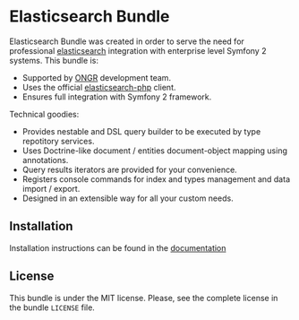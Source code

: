 # Elasticsearch Bundle

Elasticsearch Bundle was created in order to serve the need for professional [elasticsearch](http://www.elasticsearch.org) integration with enterprise level Symfony 2 systems. This bundle is:

- Supported by [ONGR](http://ongr.io) development team.
- Uses the official [elasticsearch-php](https://github.com/elasticsearch/elasticsearch-php) client.
- Ensures full integration with Symfony 2 framework.

Technical goodies: 

- Provides nestable and DSL query builder to be executed by type repotitory services.
- Uses Doctrine-like document / entities document-object mapping using annotations.
- Query results iterators are provided for your convenience.
- Registers console commands for index and types management and data import / export.
- Designed in an extensible way for all your custom needs.

## Installation

Installation instructions can be found in the [documentation](https://github.com/ongr-io/ElasticsearchBundle/blob/master/Resources/doc/setup.md)

## License

This bundle is under the MIT license. Please, see the complete license in the bundle `LICENSE` file.
